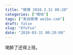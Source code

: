 ```yaml
---
title: "微博 2010.3.31 00:20"
categories: ["嘀咕"]
tags: ["来自微博 weibo.com"]
draft: false
slug: "6YuYva"
date: "2010-03-31 00:20:00"
---
```


<p>喝醉了还得上班。 ​​​​</p>

